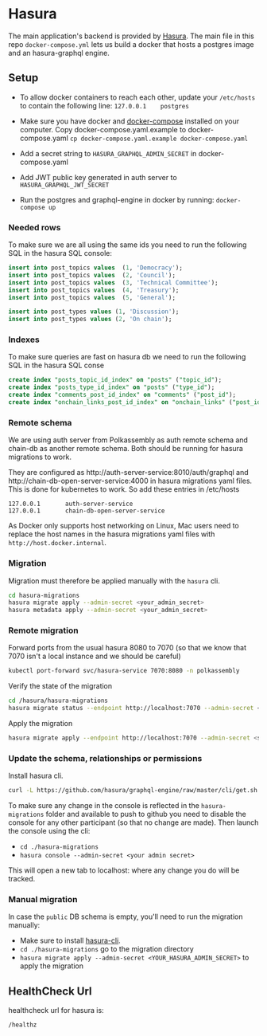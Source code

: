# Hasura

The main application's backend is provided by [Hasura](https://github.com/hasura/graphql-engine/). The main file in this repo `docker-compose.yml` lets us build a docker that hosts a postgres image and an hasura-graphql engine.

## Setup

- To allow docker containers to reach each other, update your `/etc/hosts` to contain the following line:
`127.0.0.1    postgres`

- Make sure you have docker and [docker-compose](https://docs.docker.com/compose/) installed on your computer.
Copy docker-compose.yaml.example to docker-compose.yaml
`cp docker-compose.yaml.example docker-compose.yaml`

- Add a secret string to `HASURA_GRAPHQL_ADMIN_SECRET` in docker-compose.yaml
- Add JWT public key generated in auth server to `HASURA_GRAPHQL_JWT_SECRET`
- Run the postgres and graphql-engine in docker by running:
`docker-compose up`

### Needed rows

To make sure we are all using the same ids you need to run the following SQL in the hasura SQL console:
```sql
insert into post_topics values  (1, 'Democracy');
insert into post_topics values  (2, 'Council');
insert into post_topics values  (3, 'Technical Committee');
insert into post_topics values  (4, 'Treasury');
insert into post_topics values  (5, 'General');

insert into post_types values (1, 'Discussion');
insert into post_types values (2, 'On chain');
```

### Indexes

To make sure queries are fast on hasura db we need to run the following SQL in the hasura SQL conse

```sql
create index "posts_topic_id_index" on "posts" ("topic_id");
create index "posts_type_id_index" on "posts" ("type_id");
create index "comments_post_id_index" on "comments" ("post_id");
create index "onchain_links_post_id_index" on "onchain_links" ("post_id");
```

### Remote schema
We are using auth server from Polkassembly as auth remote schema and chain-db as another remote schema. Both should be running for hasura migrations to work.

They are configured as http://auth-server-service:8010/auth/graphql and http://chain-db-open-server-service:4000 in hasura migrations yaml files. This is done for kubernetes to work.
So add these entries in /etc/hosts

```
127.0.0.1       auth-server-service
127.0.0.1       chain-db-open-server-service
```

As Docker only supports host networking on Linux, Mac users need to replace the host names in the hasura migrations yaml files with `http://host.docker.internal`.

### Migration
Migration must therefore be applied manually with the `hasura` cli.
```bash
cd hasura-migrations
hasura migrate apply --admin-secret <your_admin_secret>
hasura metadata apply --admin-secret <your_admin_secret>
```

### Remote migration

Forward ports from the usual hasura 8080 to 7070 (so that we know that 7070 isn't a local instance and we should be careful)
```bash
kubectl port-forward svc/hasura-service 7070:8080 -n polkassembly
```

Verify the state of the migration
```bash
cd /hasura/hasura-migrations
hasura migrate status --endpoint http://localhost:7070 --admin-secret <secret>
```

Apply the migration 
```bash
hasura migrate apply --endpoint http://localhost:7070 --admin-secret <secret>
```

### Update the schema, relationships or permissions

Install hasura cli.

```bash
curl -L https://github.com/hasura/graphql-engine/raw/master/cli/get.sh | bash
```

To make sure any change in the console is reflected in the `hasura-migrations` folder and available to push to github you need to disable the console for any other participant (so that no change are made). Then launch the console using the cli:
- `cd ./hasura-migrations`
- `hasura console --admin-secret <your admin secret>`

This will open a new tab to localhost:<non-8080-port> where any change you do will be tracked.

### Manual migration
In case the `public` DB schema is empty, you'll need to run the migration manually:
- Make sure to install [hasura-cli](https://docs.hasura.io/1.0/graphql/manual/hasura-cli/index.html).
- `cd ./hasura-migrations` go to the migration directory
- `hasura migrate apply --admin-secret <YOUR_HASURA_ADMIN_SECRET>` to apply the migration

## HealthCheck Url

healthcheck url for hasura is:

```
/healthz
```
